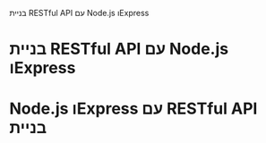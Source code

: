 בניית RESTful API עם Node.js וExpress
# בניית RESTful API עם Node.js וExpress
# Node.js וExpress עם RESTful API בניית 
